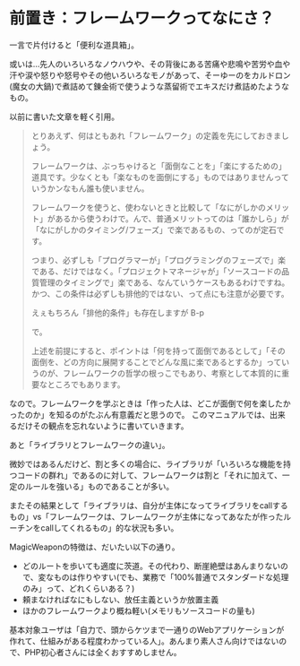 # 前置き：フレームワークってなにさ？

一言で片付けると「便利な道具箱」。

或いは…先人のいろいろなノウハウや、その背後にある苦痛や悲鳴や苦労や血や汗や涙や怒りや怒号やその他いろいろなモノがあって、そーゆーのをカルドロン(魔女の大鍋)で煮詰めて錬金術で使うような蒸留術でエキスだけ煮詰めたようなもの。

以前に書いた文章を軽く引用。

> とりあえず、何はともあれ「フレームワーク」の定義を先にしておきましょう。
> 
> フレームワークは、ぶっちゃけると「面倒なことを」「楽にするための」道具です。少なくとも「楽なものを面倒にする」ものではありませんっていうかンなもん誰も使いません。
> 
> フレームワークを使うと、使わないときと比較して「なにがしかのメリット」があるから使うわけで。んで、普通メリットってのは「誰かしら」が「なにがしかのタイミング/フェーズ」で楽であるもの、ってのが定石です。
> 
> つまり、必ずしも「プログラマーが」「プログラミングのフェーズで」楽である、だけではなく。「プロジェクトマネージャが」「ソースコードの品質管理のタイミングで」楽である、なんていうケースもあるわけですね。かつ、この条件は必ずしも排他的ではない、って点にも注意が必要です。
> 
> えぇもちろん「排他的条件」も存在しますが B-p
> 
> で。
> 
> 上述を前提にすると、ポイントは「何を持って面倒であるとして」「その面倒を、どの方向に展開することでどんな風に楽であるとするか」っていうのが、フレームワークの哲学の根っこでもあり、考察として本質的に重要なところでもあります。

なので。フレームワークを学ぶときは「作った人は、どこが面倒で何を楽したかったのか」を知るのがたぶん有意義だと思うので。
このマニュアルでは、出来るだけその観点を忘れないように書いていきます。

あと「ライブラリとフレームワークの違い」。

微妙ではあるんだけど、割と多くの場合に、ライブラリが「いろいろな機能を持つコードの群れ」であるのに対して、フレームワークは割と「それに加えて、一定のルールを強いる」ものであることが多い。

またその結果として「ライブラリは、自分が主体になってライブラリをcallするもの」vs「フレームワークは、フレームワークが主体になってあなたが作ったルーチンをcallしてくれるもの」的な状況も多い。

MagicWeaponの特徴は、だいたい以下の通り。

* どのルートを歩いても適度に茨道。その代わり、断崖絶壁はあんまりないので、変なものは作りやすい(でも、業務で「100%普通でスタンダードな処理のみ」って、どれくらいある？)
* 頼まなければなにもしない、放任主義というか放置主義
* ほかのフレームワークより概ね軽い(メモリもソースコードの量も)

基本対象ユーザは「自力で、頭からケツまで一通りのWebアプリケーションが作れて、仕組みがある程度わかっている人」。あんまり素人さん向けではないので、PHP初心者さんには全くおすすめしません。


